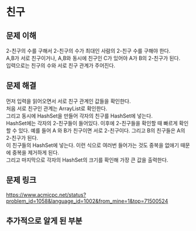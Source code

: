 # 친구

## 문제 이해
2-친구의 수를 구해서 2-친구의 수가 최대인 사람의 2-친구 수를 구해야 한다.  
A,B가 서로 친구이거나, A,B와 동시에 친구인 C가 있어야 A가 B의 2-친구가 된다.  
입력으로는 친구의 수와 서로 친구 관계가 주어진다.

## 문제 해결
먼저 입력을 읽어오면서 서로 친구 관계인 값들을 확인한다.  
처음 서로 친구인 관계는 ArrayList로 확인한다.  
그리고 동시에 HashSet을 만들어 각자의 친구를 HashSet에 넣는다.  
HashSet에는 각자의 2-친구들이 들어있다. 이후에 2-친구들을 확인할 때 빠르게 확인할 수 있다. 
예를 들어 A 와 B가 친구이면 서로 2-친구이다. 그리고 B의 친구들은 A의 2-친구가 된다.  
이 친구들의 HashSet에 넣는다. 이런 식으로 여러번 들어가는 것도 중복을 없애기 때문에 중복을 제거하게 된다.  
그리고 마지막으로 각자의 HashSet의 크기를 확인해 가장 큰 값을 출력한다.

## 문제 링크
https://www.acmicpc.net/status?problem_id=1058&language_id=1002&from_mine=1&top=71500524

## 추가적으로 알게 된 부분